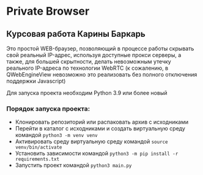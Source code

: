 Private Browser
==========

## Курсовая работа Карины Баркарь

Это простой WEB-браузер, позволяющий в процессе работы скрывать свой реальный IP-адрес, используя доступные прокси серверы, а также, для большей скрытности, делать невозможным утечку реального IP-адреса по технологии WebRTC (к сожалению, в QWebEngineView невозможно это реализовать без полного отключения поддержки Javascript)

Для запуска проекта необходим Python 3.9 или более новый

### Порядок запуска проекта:
* Клонировать репозиторий или распаковать архив с исходниками
* Перейти в каталог с исходниками и создать виртуальную среду командой `python3 -m venv venv`  
* Активировать среду виртуальную среду командой `source venv/bin/activate`
* Установить зависимости командой `python3 -m pip install -r requirements.txt`
* Запустить проект командой `python3 main.py`
